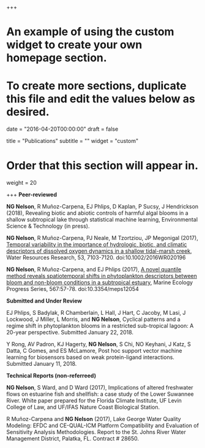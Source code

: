 +++
# An example of using the custom widget to create your own homepage section.
# To create more sections, duplicate this file and edit the values below as desired.

date = "2016-04-20T00:00:00"
draft = false

title = "Publications"
subtitle = ""
widget = "custom"

# Order that this section will appear in.
weight = 20

+++
**Peer-reviewed**

**NG Nelson**, R Muñoz-Carpena, EJ Phlips, D Kaplan, P Sucsy, J Hendrickson (2018), Revealing biotic and abiotic controls of harmful algal blooms in a shallow subtropical lake through statistical machine learning, Environmental Science & Technology (in press). 

**NG Nelson**, R Muñoz-Carpena, PJ Neale, M Tzortziou, JP Megonigal (2017), [Temporal variability in the importance of hydrologic, biotic, and climatic descriptors of dissolved oxygen dynamics in a shallow tidal-marsh creek](doi:10.1002/2016WR020196), Water Resources Research, 53, 7103-7120. doi:10.1002/2016WR020196    

**NG Nelson**, R Muñoz-Carpena, and EJ Phlips (2017), [A novel quantile method reveals spatiotemporal shifts in phytoplankton descriptors between bloom and non-bloom conditions in a subtropical estuary](doi:10.3354/meps12054), Marine Ecology Progress Series, 567:57-78. doi:10.3354/meps12054  

**Submitted and Under Review**  

EJ Phlips, S Badylak, R Chamberlain, L Hall, J Hart, C Jacoby, M Lasi, J Lockwood, J Miller, L Morris, and **NG Nelson**, Cyclical patterns and a regime shift in phytoplankton blooms in a restricted sub-tropical lagoon: A 20-year perspective. Submitted January 22, 2018.  

Y Rong, AV Padron, KJ Hagerty, **NG Nelson**, S Chi, NO Keyhani, J Katz, S Datta, C Gomes, and ES McLamore, Post hoc support vector machine learning for biosensors based on weak protein-ligand interactions. Submitted January 11, 2018.  

**Technical Reports (non-referreed)**  

**NG Nelson**, S Ward, and D Ward (2017), Implications of altered freshwater flows on estuarine fish and shellfish: a case study of the Lower Suwannee River. White paper prepared for the Florida Climate Institute, UF Levin College of Law, and UF/IFAS Nature Coast Biological Station.  

R Muñoz-Carpena and **NG Nelson** (2017), Lake George Water Quality Modeling: EFDC and CE-QUAL-ICM Platform Compatibility and Evaluation of Sensitivity Analysis Methodologies. Report to the St. Johns River Water Management District, Palatka, FL. Contract # 28650.

